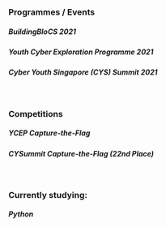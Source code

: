 
### Programmes / Events
##### BuildingBloCS 2021  
##### Youth Cyber Exploration Programme 2021
##### Cyber Youth Singapore (CYS) Summit 2021
<br>

### Competitions
##### YCEP Capture-the-Flag 
##### CYSummit Capture-the-Flag (22nd Place) 
<br>

### Currently studying:
##### Python 

